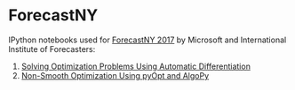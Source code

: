 # ForecastNY
IPython notebooks used for [ForecastNY 2017](http://www.forecastny.com) by Microsoft and International Institute of Forecasters:
1. [Solving Optimization Problems Using Automatic Differentiation](https://nbviewer.jupyter.org/github/nicholashub/ForecastNY-2017/blob/master/Solving%20Optimization%20Problems%20Using%20Automatic%20Differentiation.ipynb)
2. [Non-Smooth Optimization Using pyOpt and AlgoPy](https://nbviewer.jupyter.org/github/nicholashub/ForecastNY-2017/blob/master/Non-Smooth%20Optimization%20Using%20pyOpt%20and%20AlgoPy.ipynb)
